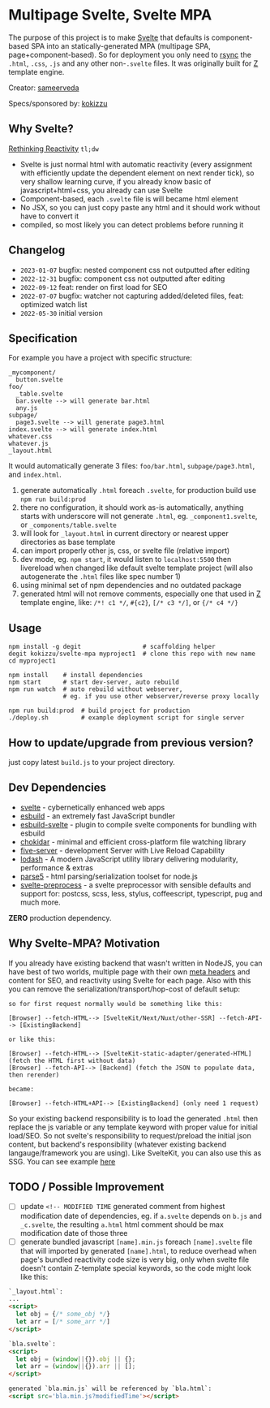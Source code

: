 # Multipage Svelte, Svelte MPA

The purpose of this project is to make [Svelte](//svelte.dev/) that defaults is component-based SPA into an statically-generated MPA (multipage SPA, page+component-based). 
So for deployment you only need to [rsync](//rsync.samba.org/) the `.html`, `.css`, `.js` and any other non-`.svelte` files. 
It was originally built for [Z](https://github.com/kokizzu/gotro/tree/master/Z) template engine.

Creator: [sameerveda](//github.com/sameerveda)

Specs/sponsored by: [kokizzu](//github.com/kokizzu)

## Why Svelte?

[Rethinking Reactivity](//www.youtube.com/watch?v=AdNJ3fydeao)
`tl;dw`
- Svelte is just normal html with automatic reactivity (every assignment with efficiently update the dependent element on next render tick), so very shallow learning curve, if you already know basic of javascript+html+css, you already can use Svelte
- Component-based, each `.svelte` file is will became html element
- No JSX, so you can just copy paste any html and it should work without have to convert it
- compiled, so most likely you can detect problems before running it

## Changelog

- `2023-01-07` bugfix: nested component css not outputted after editing
- `2022-12-31` bugfix: component css not outputted after editing
- `2022-09-12` feat: render on first load for SEO
- `2022-07-07` bugfix: watcher not capturing added/deleted files, feat: optimized watch list
- `2022-05-30` initial version

## Specification

For example you have a project with specific structure:

```shell
_mycomponent/
  button.svelte
foo/
  _table.svelte
  bar.svelte --> will generate bar.html
  any.js
subpage/
  page3.svelte --> will generate page3.html
index.svelte --> will generate index.html
whatever.css
whatever.js
_layout.html
```

It would automatically generate 3 files: `foo/bar.html`, `subpage/page3.html`, and `index.html`.

1. generate automatically `.html` foreach `.svelte`, for production build use `npm run build:prod`
2. there no configuration, it should work as-is automatically, anything starts with underscore will not generate `.html`, eg. `_component1.svelte`, or `_components/table.svelte`
3. will look for `_layout.html` in current directory or nearest upper directories as base template
4. can import properly other js, css, or svelte file (relative import)
5. dev mode, eg. `npm start`, it would listen to `localhost:5500` then livereload when changed like default svelte template project (will also autogenerate the `.html` files like spec number 1)
6. using minimal set of npm dependencies and no outdated package
7. generated html will not remove comments, especially one that used in [Z](https://github.com/kokizzu/gotro/tree/master/Z) template engine, like: `/*! c1 */`, `#{c2}`, `[/* c3 */]`, or `{/* c4 */}`

## Usage

```shell
npm install -g degit                 # scaffolding helper
degit kokizzu/svelte-mpa myproject1  # clone this repo with new name
cd myproject1                        

npm install    # install dependencies
npm start      # start dev-server, auto rebuild
npm run watch  # auto rebuild without webserver, 
               # eg. if you use other webserver/reverse proxy locally

npm run build:prod  # build project for production
./deploy.sh         # example deployment script for single server
```

## How to update/upgrade from previous version?

just copy latest `build.js` to your project directory.

## Dev Dependencies

- [svelte](//svelte.dev/) - cybernetically enhanced web apps
- [esbuild](//esbuild.github.io/) - an extremely fast JavaScript bundler
- [esbuild-svelte](//github.com/EMH333/esbuild-svelte) - plugin to compile svelte components for bundling with esbuild
- [chokidar](//github.com/paulmillr/chokidar) - minimal and efficient cross-platform file watching library
- [five-server](//github.com/yandeu/five-server) - development Server with Live Reload Capability
- [lodash](//lodash.com) - A modern JavaScript utility library delivering modularity, performance & extras
- [parse5](//github.com/inikulin/parse5) - html parsing/serialization toolset for node.js
- [svelte-preprocess](//github.com/sveltejs/svelte-preprocess) - a svelte preprocessor with sensible defaults and support for: postcss, scss, less, stylus, coffeescript, typescript, pug and much more.

**ZERO** production dependency.

## Why Svelte-MPA? Motivation

If you already have existing backend that wasn't written in NodeJS, you can have best of two worlds, multiple page with their own [meta headers](//svelte.dev/repl/ffd783c9b8e54d97b6b7cac6eadace42?version=3.52.0) and content for SEO, and reactivity using Svelte for each page. Also with this you can remove the serialization/transport/hop-cost of default setup:

```
so for first request normally would be something like this:

[Browser] --fetch-HTML--> [SvelteKit/Next/Nuxt/other-SSR] --fetch-API--> [ExistingBackend]

or like this:

[Browser] --fetch-HTML--> [SvelteKit-static-adapter/generated-HTML] (fetch the HTML first without data)
[Browser] --fetch-API--> [Backend] (fetch the JSON to populate data, then rerender)

became:

[Browser] --fetch-HTML+API--> [ExistingBackend] (only need 1 request)
```

So your existing backend responsibility is to load the generated `.html` then replace the js variable or any template keyword with proper value for initial load/SEO. So not svelte's responsibility to request/preload the initial json content, but backend's responsibility (whatever existing backend langauge/framework you are using). Like SvelteKit, you can also use this as SSG. You can see example [here](//github.com/kokizzu/sveltefiber)

## TODO / Possible Improvement

- [ ] update `<!-- MODIFIED TIME` generated comment from highest modification date of dependencies, eg. if `a.svelte` depends on `b.js` and `_c.svelte`, the resulting `a.html` html comment should be max modification date of those three 
- [ ] generate bundled javascript `[name].min.js` foreach `[name].svelte` file that will imported by generated `[name].html`, to reduce overhead when page's bundled reactivity code size is very big, only when svelte file doesn't contain Z-template special keywords, so the code might look like this:
```html
`_layout.html`:
...
<script>
  let obj = {/* some_obj */}
  let arr = [/* some_arr */]
</script>

`bla.svelte`:
<script>
  let obj = (window||{}).obj || {};
  let arr = (window||{}).arr || [];
</script>

generated `bla.min.js` will be referenced by `bla.html`: 
<script src='bla.min.js?modifiedTime'></script>
```
